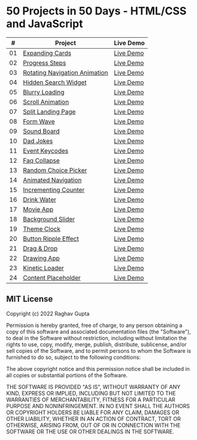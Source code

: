 # 50 Projects in 50 Days - HTML/CSS and JavaScript



|  #  | Project                                                                                                                                    | Live Demo                                                                         |
| :-: | -------------------------------------------------------------------------------------------------------------------------------------------| --------------------------------------------------------------------------------- |
| 01  | [Expanding Cards](https://github.com/raghavguptaa/50-Days-50-Projects/tree/main/Day-01/Expanding-Cards)                                    | [Live Demo](https://50projects50days.com/projects/expanding-cards/)               |
| 02  | [Progress Steps](https://github.com/raghavguptaa/50-Days-50-Projects/tree/main/Day-02/Progress-Steps)                                      | [Live Demo](https://50projects50days.com/projects/progress-steps/)                |
| 03  | [Rotating Navigation Animation](https://github.com/raghavguptaa/50-Days-50-Projects/tree/main/Day-03/Rotating-Navigation-Animation)        | [Live Demo](https://50projects50days.com/projects/rotating-navigation-animation/) |
| 04  | [Hidden Search Widget](https://github.com/raghavguptaa/50-Days-50-Projects/tree/main/Day-04/Hidden%20Search%20Widget)                      | [Live Demo](https://50projects50days.com/projects/hidden-search-widget/)          |
| 05  | [Blurry Loading](https://github.com/raghavguptaa/50-Days-50-Projects/tree/main/Day-05/Blurry-Loading)                                      | [Live Demo](https://50projects50days.com/projects/blurry-loading/)                |
| 06  | [Scroll Animation](https://github.com/raghavguptaa/50-Days-50-Projects/tree/main/Day-06/Scroll-Animation )                                 | [Live Demo](https://50projects50days.com/projects/scroll-animation/)              |
| 07  | [Split Landing Page](https://github.com/raghavguptaa/50-Days-50-Projects/tree/main/Day-07/Split-Landing-Page)                              | [Live Demo](https://50projects50days.com/projects/split-landing-page/)            |
| 08  | [Form Wave](https://github.com/raghavguptaa/50-Days-50-Projects/tree/main/Day-08/Form-Input-Wave)                                          | [Live Demo](https://50projects50days.com/projects/form-wave/)                     |
| 09  | [Sound Board](https://github.com/raghavguptaa/50-Days-50-Projects/tree/main/Day-09/Sound-Board)                                            | [Live Demo](https://50projects50days.com/projects/sound-board/)                   |
| 10  | [Dad Jokes](https://github.com/raghavguptaa/50-Days-50-Projects/tree/main/Day-10/Dad-Jokes)                                                | [Live Demo](https://50projects50days.com/projects/dad-jokes/)                     |
| 11  | [Event Keycodes](https://github.com/raghavguptaa/50-Days-50-Projects/tree/main/Day-11/Event-Keynotes)                                      | [Live Demo](https://50projects50days.com/projects/event-keycodes/)                |
| 12  | [Faq Collapse](https://github.com/raghavguptaa/50-Days-50-Projects/tree/main/Day-12/FAQ-Collapse)                                          | [Live Demo](https://50projects50days.com/projects/faq-collapse/)                  |
| 13  | [Random Choice Picker](https://github.com/raghavguptaa/50-Days-50-Projects/tree/main/Day-13/Random-Choice-Picker)                          | [Live Demo](https://50projects50days.com/projects/random-choice-picker/)          |
| 14  | [Animated Navigation](https://github.com/raghavguptaa/50-Days-50-Projects/tree/main/Day-14/Animated-Navigation)                            | [Live Demo](https://50projects50days.com/projects/animated-navigation/)           |
| 15  | [Incrementing Counter](https://github.com/raghavguptaa/50-Days-50-Projects/tree/main/Day-15/Implementing-Counter)                          | [Live Demo](https://50projects50days.com/projects/incrementing-counter/)          |
| 16  | [Drink Water](https://github.com/raghavguptaa/50-Days-50-Projects/tree/main/Day-16/Drink-Water)                                            | [Live Demo](https://50projects50days.com/projects/drink-water/)                   |
| 17  | [Movie App](https://github.com/raghavguptaa/50-Days-50-Projects/tree/main/Day-17/Movie-App)                                                | [Live Demo](https://50projects50days.com/projects/movie-app/)                     |
| 18  | [Background Slider](https://github.com/raghavguptaa/50Projects-50Days/tree/main/Day-18/Background-Slider)                                  | [Live Demo](https://50projects50days.com/projects/background-slider/)             |
| 19  | [Theme Clock](https://github.com/raghavguptaa/50Projects-50Days/tree/main/Day-19/Theme-Clock)                                              | [Live Demo](https://50projects50days.com/projects/theme-clock/)                   |
| 20  | [Button Ripple Effect](https://github.com/raghavguptaa/50Projects-50Days/tree/main/Day-20/Button-Ripple-Effect)                            | [Live Demo](https://50projects50days.com/projects/button-ripple-effect/)          |
| 21  | [Drag & Drop](https://github.com/raghavguptaa/50Projects-50Days/tree/main/Day-21/Drag-%26-Drop)                                            | [Live Demo](https://50projects50days.com/projects/drag-n-drop/)                   |
| 22  | [Drawing App](https://github.com/raghavguptaa/50Projects-50Days/tree/main/Day-22/Drawing-App)                                              | [Live Demo](https://50projects50days.com/projects/drawing-app/)                   |
| 23  | [Kinetic Loader](https://github.com/raghavguptaa/50Projects-50Days/tree/main/Day-23/Kinetic-Loader)                                        | [Live Demo](https://50projects50days.com/projects/kinetic-loader/)                |
| 24  | [Content Placeholder](https://github.com/raghavguptaa/50Projects-50Days/tree/main/Day-24/Content-Placeholder)                              | [Live Demo](https://50projects50days.com/projects/content-placeholder/)           |








## MIT License

Copyright (c) 2022 Raghav Gupta

Permission is hereby granted, free of charge, to any person obtaining a copy
of this software and associated documentation files (the "Software"), to deal
in the Software without restriction, including without limitation the rights
to use, copy, modify, merge, publish, distribute, sublicense, and/or sell
copies of the Software, and to permit persons to whom the Software is
furnished to do so, subject to the following conditions:

The above copyright notice and this permission notice shall be included in all
copies or substantial portions of the Software.

THE SOFTWARE IS PROVIDED "AS IS", WITHOUT WARRANTY OF ANY KIND, EXPRESS OR
IMPLIED, INCLUDING BUT NOT LIMITED TO THE WARRANTIES OF MERCHANTABILITY,
FITNESS FOR A PARTICULAR PURPOSE AND NONINFRINGEMENT. IN NO EVENT SHALL THE
AUTHORS OR COPYRIGHT HOLDERS BE LIABLE FOR ANY CLAIM, DAMAGES OR OTHER
LIABILITY, WHETHER IN AN ACTION OF CONTRACT, TORT OR OTHERWISE, ARISING FROM,
OUT OF OR IN CONNECTION WITH THE SOFTWARE OR THE USE OR OTHER DEALINGS IN THE
SOFTWARE.
